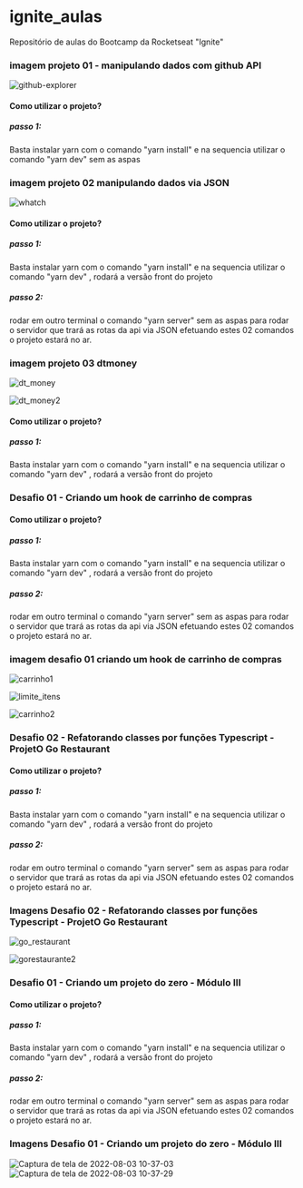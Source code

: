 # ignite_aulas
Repositório de aulas do Bootcamp da Rocketseat  "Ignite"



### imagem projeto 01 - manipulando dados com github API
![github-explorer](https://user-images.githubusercontent.com/5197047/126900235-3e582ec6-d616-4260-99ad-2f75e6908b1d.png)

#### Como utilizar o projeto?
##### passo 1:
Basta instalar yarn com o comando "yarn install" e na sequencia utilizar o comando "yarn dev" sem as aspas

### imagem projeto 02 manipulando dados via JSON
![whatch](https://user-images.githubusercontent.com/5197047/119360999-91ed8e80-bc81-11eb-8686-e9966d6efc80.png)

#### Como utilizar o projeto?
##### passo 1:
Basta instalar yarn com o comando "yarn install" e na sequencia utilizar o comando "yarn dev" , rodará a versão front do projeto 

##### passo 2:
rodar em outro terminal o comando "yarn server" sem as aspas para rodar o servidor que trará as rotas da api via JSON
efetuando estes 02 comandos o projeto estará no ar.

### imagem projeto 03 dtmoney
![dt_money](https://user-images.githubusercontent.com/5197047/182029016-28a78209-c771-46ba-9d1c-ad347a959082.png)

![dt_money2](https://user-images.githubusercontent.com/5197047/182029022-304008d2-1a41-4ca4-9492-afde10e71897.png)

#### Como utilizar o projeto?
##### passo 1:
Basta instalar yarn com o comando "yarn install" e na sequencia utilizar o comando "yarn dev" , rodará a versão front do projeto 

### Desafio 01 - Criando um hook de carrinho de compras
#### Como utilizar o projeto?
##### passo 1:
Basta instalar yarn com o comando "yarn install" e na sequencia utilizar o comando "yarn dev" , rodará a versão front do projeto 
##### passo 2:
rodar em outro terminal o comando "yarn server" sem as aspas para rodar o servidor que trará as rotas da api via JSON
efetuando estes 02 comandos o projeto estará no ar.

### imagem desafio 01 criando um hook de carrinho de compras
![carrinho1](https://user-images.githubusercontent.com/5197047/182029535-8b134d42-a7f2-4359-aefa-a3ee7819738b.png)

![limite_itens](https://user-images.githubusercontent.com/5197047/182029544-26792f75-5a7c-4c49-9d83-ac20fe44dac3.png)

![carrinho2](https://user-images.githubusercontent.com/5197047/182029542-19ebd460-5af7-4cec-9348-d75fb200c755.png)

### Desafio 02 - Refatorando classes por funções Typescript - ProjetO Go Restaurant
#### Como utilizar o projeto?
##### passo 1:
Basta instalar yarn com o comando "yarn install" e na sequencia utilizar o comando "yarn dev" , rodará a versão front do projeto 
##### passo 2:
rodar em outro terminal o comando "yarn server" sem as aspas para rodar o servidor que trará as rotas da api via JSON
efetuando estes 02 comandos o projeto estará no ar.
### Imagens Desafio 02 - Refatorando classes por funções Typescript - ProjetO Go Restaurant
![go_restaurant](https://user-images.githubusercontent.com/5197047/182030789-64fc41a5-c69e-4565-9f08-24cb938ff104.png)

![gorestaurante2](https://user-images.githubusercontent.com/5197047/182030799-ebfe9568-373c-4bea-9600-519c7f84a3fc.png)

### Desafio 01 - Criando um projeto do zero - Módulo III
#### Como utilizar o projeto?
##### passo 1:
Basta instalar yarn com o comando "yarn install" e na sequencia utilizar o comando "yarn dev" , rodará a versão front do projeto 
##### passo 2:
rodar em outro terminal o comando "yarn server" sem as aspas para rodar o servidor que trará as rotas da api via JSON
efetuando estes 02 comandos o projeto estará no ar.
### Imagens Desafio 01 - Criando um projeto do zero - Módulo III

![Captura de tela de 2022-08-03 10-37-03](https://user-images.githubusercontent.com/5197047/182625816-23db0324-e4ee-4fbe-8925-dca2ddcd8efc.png)
![Captura de tela de 2022-08-03 10-37-29](https://user-images.githubusercontent.com/5197047/182625830-174025b9-3917-418f-8bf1-9fc1d9c5430a.png)

